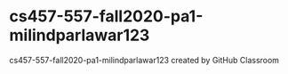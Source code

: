 # cs457-557-fall2020-pa1-milindparlawar123
cs457-557-fall2020-pa1-milindparlawar123 created by GitHub Classroom

